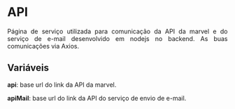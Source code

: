 <h1>API</h1>

<p align="justify">
  Página de serviço utilizada para comunicação da API da marvel e do serviço de e-mail desenvolvido em nodejs no backend. As buas comunicações via Axios.
</p>

<h2>Variáveis</h2>
<p align="justify">
  <strong>api</strong>: base url do link da API da marvel.
</p>
<p align="justify">
  <strong>apiMail</strong>: base url do link da API do serviço de envio de e-mail.
</p>
